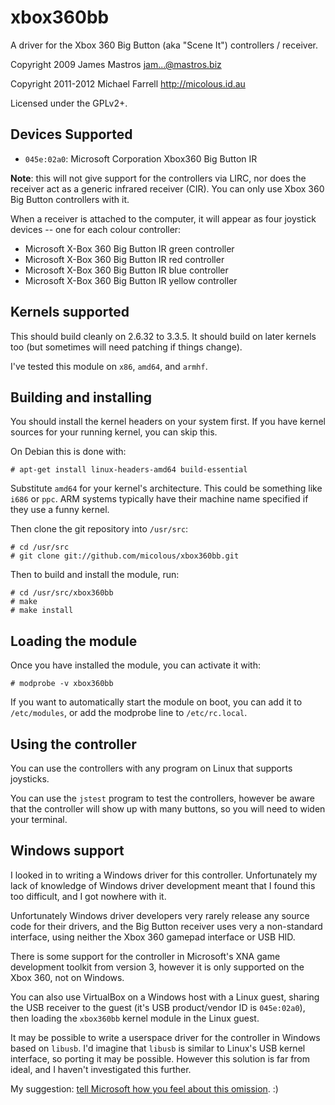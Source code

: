 # xbox360bb #

A driver for the Xbox 360 Big Button (aka "Scene It") controllers / receiver.

Copyright 2009 James Mastros <jam...@mastros.biz>

Copyright 2011-2012 Michael Farrell <http://micolous.id.au>

Licensed under the GPLv2+.

## Devices Supported ##

 * `045e:02a0`: Microsoft Corporation Xbox360 Big Button IR

**Note**: this will not give support for the controllers via LIRC, nor does the receiver act as a generic infrared receiver (CIR).  You can only use Xbox 360 Big Button controllers with it.

When a receiver is attached to the computer, it will appear as four joystick devices -- one for each colour controller:

 * Microsoft X-Box 360 Big Button IR green controller
 * Microsoft X-Box 360 Big Button IR red controller
 * Microsoft X-Box 360 Big Button IR blue controller
 * Microsoft X-Box 360 Big Button IR yellow controller

## Kernels supported ##

This should build cleanly on 2.6.32 to 3.3.5.  It should build on later kernels too (but sometimes will need patching if things change).

I've tested this module on `x86`, `amd64`, and `armhf`.

## Building and installing ##

You should install the kernel headers on your system first.  If you have kernel sources for your running kernel, you can skip this.

On Debian this is done with:

	# apt-get install linux-headers-amd64 build-essential

Substitute `amd64` for your kernel's architecture.  This could be something like `i686` or `ppc`.  ARM systems typically have their machine name specified if they use a funny kernel.

Then clone the git repository into `/usr/src`:

	# cd /usr/src
	# git clone git://github.com/micolous/xbox360bb.git

Then to build and install the module, run:

	# cd /usr/src/xbox360bb
	# make
	# make install

## Loading the module ##

Once you have installed the module, you can activate it with:

	# modprobe -v xbox360bb
	
If you want to automatically start the module on boot, you can add it to `/etc/modules`, or add the modprobe line to `/etc/rc.local`.

## Using the controller ##

You can use the controllers with any program on Linux that supports joysticks.

You can use the `jstest` program to test the controllers, however be aware that the controller will show up with many buttons, so you will need to widen your terminal.

## Windows support ##

I looked in to writing a Windows driver for this controller.  Unfortunately my lack of knowledge of Windows driver development meant that I found this too difficult, and I got nowhere with it.

Unfortunately Windows driver developers very rarely release any source code for their drivers, and the Big Button receiver uses very a non-standard interface, using neither the Xbox 360 gamepad interface or USB HID.

There is some support for the controller in Microsoft's XNA game development toolkit from version 3, however it is only supported on the Xbox 360, not on Windows.

You can also use VirtualBox on a Windows host with a Linux guest, sharing the USB receiver to the guest (it's USB product/vendor ID is `045e:02a0`), then loading the `xbox360bb` kernel module in the Linux guest.

It may be possible to write a userspace driver for the controller in Windows based on `libusb`.  I'd imagine that `libusb` is similar to Linux's USB kernel interface, so porting it may be possible.  However this solution is far from ideal, and I haven't investigated this further.

My suggestion: [tell Microsoft how you feel about this omission](http://forums.create.msdn.com/forums/t/5485.aspx?PageIndex=1). :)

